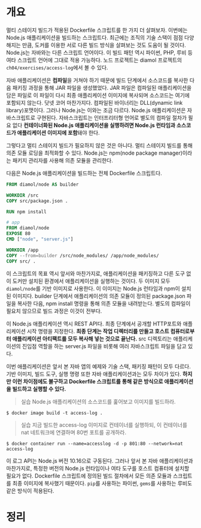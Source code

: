 <!-- Date: 2025-01-04 -->
<!-- Update Date: 2025-01-04 -->
<!-- File ID: 8a1f01d4-993d-4a71-be33-ed529ed52e97 -->
<!-- Author: Seoyeon Jang -->

# 개요

멀티 스테이지 빌드가 적용된 Dockerfile 스크립트를 한 가지 더 살펴보자.
이번에는 Node.js 애플리케이션을 빌드하는 스크립트다.
최근에는 조직의 기술 스택이 점점 다양해지는 만큼, 도커를 이용한 서로 다른 빌드 방식을 살펴보는 것도 도움이 될 것이다.
Node.js는 자바와는 다른 스크립트 언어이다. 이 빌드 패턴 역시 파이썬, PHP, 루비 등 여타 스크립트 언어에 그대로 적용 가능하다.
노드 프로젝트는 diamol 프로젝트의 `ch04/exercises/access-log`에서 볼 수 있다.

자바 애플리케이션은 **컴파일**을 거쳐야 하기 때문에 빌드 단계에서 소스코드를 복사한 다음 패키징 과정을 통해 JAR 파일을 생성했었다.
JAR 파일은 컴파일된 애플리케이션을 담은 파일로 이 파일이 다시 최종 애플리케이션 이미지에 복사되며 소스코드는 여기에 포함되지 않는다. 닷넷 코어 마찬가지다.
컴파일된 바이너리는 DLL(dynamic link library)포맷이다. 그러나 Node.js는 이와는 조금 다르다.
Node.js 애플리케이션은 자바스크립트로 구현된다. 자바스크립트는 인터프리터형 언어로 별도의 컴파일 절차가 필요 없다
**컨테이너화된 Node.js 애플리케이션을 실행하려면 Node.js 런타임과 소스코드가 애플리케이션 이미지에 포함**돼야 한다.

그렇다고 멀티 스테이지 빌드가 필요하지 않은 것은 아니다. 멀티 스테이지 빌드를 통해 의존 모듈 로딩을 최적화할 수 있다.
Node.js는 npm(node package manager)이라는 패키지 관리자를 사용해 의존 모듈을 관리한다.

다음은 Node.js 애플리케이션을 빌드하는 전체 Dockerfile 스크립트다.

```dockerfile
FROM diamol/node AS builder

WORKDIR /src
COPY src/package.json .

RUN npm install

# app
FROM diamol/node
EXPOSE 80
CMD ["node", "server.js"]

WORKDIR /app
COPY --from=builder /src/node_modules/ /app/node_modules/
COPY src/ .
```

이 스크립트의 목표 역시 앞서와 마찬가지로, 애플리케이션을 패키징하고 다른 도구 없이 도커만 설치된 환경에서 애플리케이션을 실행하는 것이다.
두 이미지 모두 `diamol/node`를 기반 이미지로 사용한다. 이 이미지는 Node.js 런타임과 npm이 설치된 이미지다.
builder 단계에서 애플리케이션의 의존 모듈이 정의된 package.json 파일을 복사한 다음, npm install 명령을 통해 의존 모듈을 내려받는다.
별도의 컴파일이 필요치 않으므로 빌드 과정은 이것이 전부다.

이 Node.js 애플리케이션 역시 REST API다. 최종 단계에서 공개할 HTTP포트와 애플리케이션 시작 명령을 지정한다.
**최종 단계는 작업 디렉터리를 만들고 호스트 컴퓨터로부터 애플리케이션 아티팩트를 모두 복사해 넣는 것으로 끝난다.**
src 디렉토리는 애플리케이션의 진입점 역할을 하는 server.js 파일을 비롯해 여러 자바스크립트 파일을 담고 있다.

이번 애플리케이션은 앞서 본 자바 앱의 예제와 기술 스택, 패키징 패턴이 모두 다르다. 기반 이미지, 빌드 도구, 실행 명령 또한 자바 애플리케이션과는 모두
차이가 있다. **하지만 이런 차이점에도 불구하고 Dockerfile 스크립트를 통해 같은 방식으로 애플리케이션을 빌드하고 실행할 수 있다.**

> 실습
> Node.js 애플리케이션의 소스코드를 훑어보고 이미지를 빌드하라.

```shell
$ docker image build -t access-log .
```

> 실습
> 지금 빌드한 access-log 이미지로 컨테이너를 실행하되, 이 컨테이너를 nat 네트워크에 연결하며 80번 포트를 공개하라.

```shell
$ docker container run --name=accesslog -d -p 801:80 --network=nat access-log
```

이 로그 API는 Node.js 버전 10.16으로 구동된다. 그러나 앞서 본 자바 애플리케이션과 마찬가지로, 특정한 버전의 Node.js 런타임이나 여타 도구를 호스트 컴퓨터에
설치할 필요가 없다. Dockerfile 스크립트에 정의된 빌드 절차에서 모든 의존 모듈과 스크립트를 최종 이미지에 복사했기 때문이다. `pip`를 사용하는 파이썬,
`gems`를 사용하는 루비도 같은 방식이 적용된다.

# 정리


